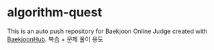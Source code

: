 # algorithm-quest
This is an auto push repository for Baekjoon Online Judge created with [BaekjoonHub](https://github.com/BaekjoonHub/BaekjoonHub).
복습 + 문제 풀이 용도
